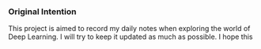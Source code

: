 ### Original Intention
This project is aimed to record my daily notes when exploring the world of Deep Learning. I will try to keep it updated as much as possible. I hope this 